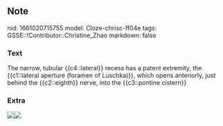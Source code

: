 ## Note
nid: 1661020715755
model: Cloze-chrisc-ff04e
tags: GSSE::!Contributor::Christine_Zhao
markdown: false

### Text
<div>
  <div>
    <div>
      The narrow, tubular {{c4::lateral}} recess has a patent
      extremity, the {{c1::lateral aperture (foramen of Luschka)}},
      which opens anteriorly, just behind the {{c2::eighth}} nerve,
      into the {{c3::pontine cistern}}
    </div>
  </div>
</div>

### Extra
<img src=
"paste-1b9efc759cbcca391ad60387c6880845686ab0ec.jpg"><img src= 
"paste-922157f050f94b5707b412f3da02bb5ecc41d871.jpg">
